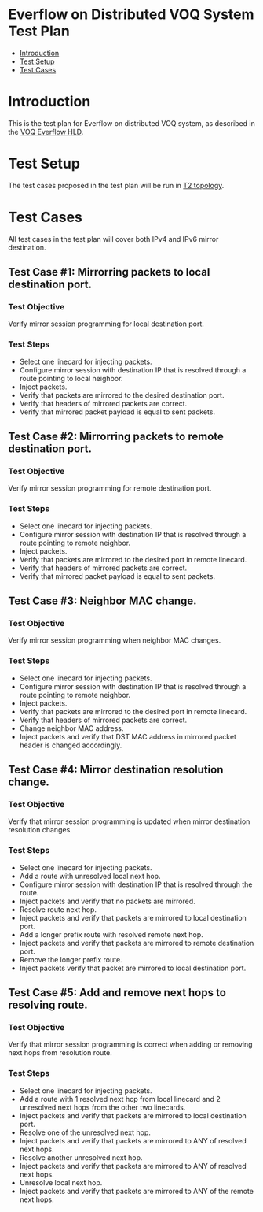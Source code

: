 # **Everflow on Distributed VOQ System Test Plan**

 - [Introduction](#introduction)
 - [Test Setup](#test-setup)
 - [Test Cases](#test-cases)

# Introduction

This is the test plan for Everflow on distributed VOQ system, as described in the [VOQ Everflow HLD](https://github.com/Azure/SONiC/blob/master/doc/voq/everflow.md).

# Test Setup

The test cases proposed in the test plan will be run in [T2 topology](https://github.com/Azure/sonic-mgmt/blob/aster/ansible/vars/topo_t2.yml).

# Test Cases

All test cases in the test plan will cover both IPv4 and IPv6 mirror destination.

## Test Case #1: Mirrorring packets to local destination port.

### Test Objective
Verify mirror session programming for local destination port.

### Test Steps
* Select one linecard for injecting packets.
* Configure mirror session with destination IP that is resolved through a route pointing to local neighbor.
* Inject packets.
* Verify that packets are mirrored to the desired destination port.
* Verify that headers of mirrored packets are correct.
* Verify that mirrored packet payload is equal to sent packets.

## Test Case #2: Mirrorring packets to remote destination port.

### Test Objective
Verify mirror session programming for remote destination port.

### Test Steps
* Select one linecard for injecting packets.
* Configure mirror session with destination IP that is resolved through a route pointing to remote neighbor.
* Inject packets.
* Verify that packets are mirrored to the desired port in remote linecard.
* Verify that headers of mirrored packets are correct.
* Verify that mirrored packet payload is equal to sent packets.

## Test Case #3: Neighbor MAC change.

### Test Objective
Verify mirror session programming when neighbor MAC changes.

### Test Steps
* Select one linecard for injecting packets.
* Configure mirror session with destination IP that is resolved through a route pointing to remote neighbor.
* Inject packets.
* Verify that packets are mirrored to the desired port in remote linecard.
* Verify that headers of mirrored packets are correct.
* Change neighbor MAC address.
* Inject packets and verify that DST MAC address in mirrored packet header is changed accordingly.

## Test Case #4: Mirror destination resolution change.

### Test Objective
Verify that mirror session programming is updated when mirror destination resolution changes.

### Test Steps
* Select one linecard for injecting packets.
* Add a route with unresolved local next hop.
* Configure mirror session with destination IP that is resolved through the route.
* Inject packets and verify that no packets are mirrored.
* Resolve route next hop.
* Inject packets and verify that packets are mirrored to local destination port.
* Add a longer prefix route with resolved remote next hop.
* Inject packets and verify that packets are mirrored to remote destination port.
* Remove the longer prefix route.
* Inject packets verify that packet are mirrored to local destination port.

## Test Case #5: Add and remove next hops to resolving route.

### Test Objective
Verify that mirror session programming is correct when adding or removing next hops from resolution route.

### Test Steps
* Select one linecard for injecting packets.
* Add a route with 1 resolved next hop from local linecard and 2 unresolved next hops from the other two linecards.
* Inject packets and verify that packets are mirrored to local destination port.
* Resolve one of the unresolved next hop.
* Inject packets and verify that packets are mirrored to ANY of resolved next hops.
* Resolve another unresolved next hop.
* Inject packets and verify that packets are mirrored to ANY of resolved next hops.
* Unresolve local next hop.
* Inject packets and verify that packets are mirrored to ANY of the remote next hops.
